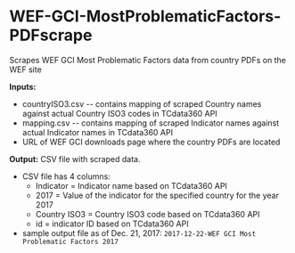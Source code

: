 # WEF-GCI-MostProblematicFactors-PDFscrape
Scrapes WEF GCI Most Problematic Factors data from country PDFs on the WEF site

**Inputs:**
- countryISO3.csv -- contains mapping of scraped Country names against actual Country ISO3 codes in TCdata360 API
- mapping.csv -- contains mapping of scraped Indicator names against actual Indicator names in TCdata360 API
- URL of WEF GCI downloads page where the country PDFs are located

**Output:** CSV file with scraped data.
- CSV file has 4 columns:
  - Indicator = Indicator name based on TCdata360 API
  - 2017 = Value of the indicator for the specified country for the year 2017
  - Country ISO3 = Country ISO3 code based on TCdata360 API
  - id = indicator ID based on TCdata360 API
- sample output file as of Dec. 21, 2017: `2017-12-22-WEF GCI Most Problematic Factors 2017`
